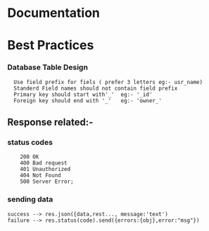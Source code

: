 # Documentation






# Best Practices
  ### Database Table Design
      Use field prefix for fiels ( prefer 3 letters eg:- usr_name)
      Standerd Field names should not contain field prefix
      Primary key should start with'_'  eg:- '_id'
      Foreign key should end with '_'   eg:- 'owner_'




## Response related:-
   ### status codes
        200 OK
        400 Bad request
        401 Unauthorized
        404 Not Found
        500 Server Error;

### sending data
    success --> res.json({data,rest..., message:'text')
    failure --> res.status(code).send({errors:{obj},error:"msg"})